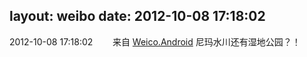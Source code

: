 layout: weibo
date: 2012-10-08 17:18:02
---
2012-10-08 17:18:02  &nbsp;&nbsp;&nbsp;&nbsp;&nbsp;&nbsp; 来自 <a href="http://app.weibo.com/t/feed/l4RWD" rel="nofollow">Weico.Android</a>
尼玛水川还有湿地公园？！ ​​​
